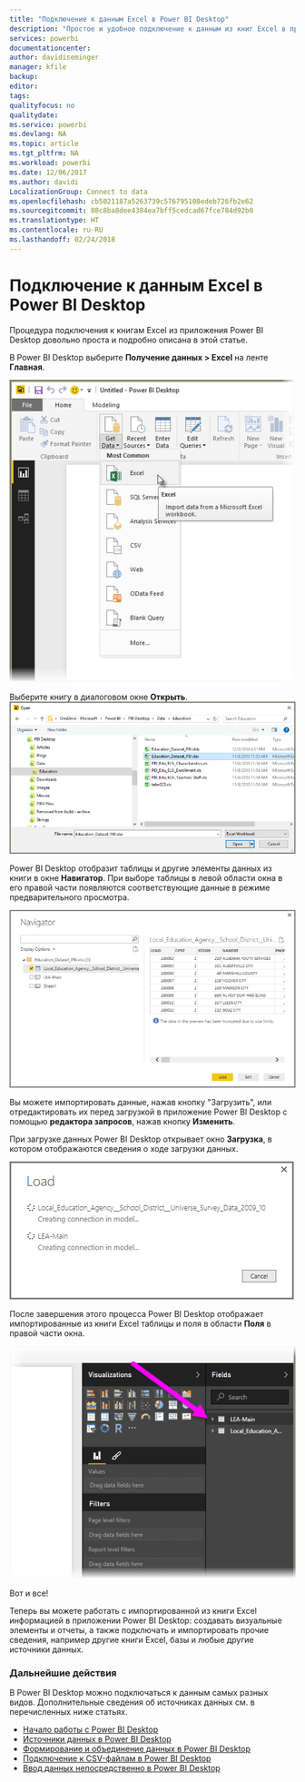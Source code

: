 ```yaml
---
title: "Подключение к данным Excel в Power BI Desktop"
description: "Простое и удобное подключение к данным из книг Excel в приложении Power BI Desktop"
services: powerbi
documentationcenter: 
author: davidiseminger
manager: kfile
backup: 
editor: 
tags: 
qualityfocus: no
qualitydate: 
ms.service: powerbi
ms.devlang: NA
ms.topic: article
ms.tgt_pltfrm: NA
ms.workload: powerbi
ms.date: 12/06/2017
ms.author: davidi
LocalizationGroup: Connect to data
ms.openlocfilehash: cb5021187a5263739c576795108edeb726fb2e62
ms.sourcegitcommit: 88c8ba8dee4384ea7bff5cedcad67fce784d92b0
ms.translationtype: HT
ms.contentlocale: ru-RU
ms.lasthandoff: 02/24/2018
---
```

# <a name="connect-to-excel-in-power-bi-desktop"></a>Подключение к данным Excel в Power BI Desktop
Процедура подключения к книгам Excel из приложения Power BI Desktop довольно проста и подробно описана в этой статье.

В Power BI Desktop выберите **Получение данных > Excel** на ленте **Главная**.

![](media/desktop-connect-excel/connect_to_excel_1.png)

Выберите книгу в диалоговом окне **Открыть**.
![](media/desktop-connect-excel/connect_to_excel_2.png)

Power BI Desktop отобразит таблицы и другие элементы данных из книги в окне **Навигатор**. При выборе таблицы в левой области окна в его правой части появляются соответствующие данные в режиме предварительного просмотра.

![](media/desktop-connect-excel/connect_to_excel_3.png)

Вы можете импортировать данные, нажав кнопку "Загрузить", или отредактировать их перед загрузкой в приложение Power BI Desktop с помощью **редактора запросов**, нажав кнопку **Изменить**.

При загрузке данных Power BI Desktop открывает окно **Загрузка**, в котором отображаются сведения о ходе загрузки данных.  

![](media/desktop-connect-excel/connect_to_excel_4.png)

После завершения этого процесса Power BI Desktop отображает импортированные из книги Excel таблицы и поля в области **Поля** в правой части окна.

![](media/desktop-connect-excel/connect_to_excel_5.png)

Вот и все!

Теперь вы можете работать с импортированной из книги Excel информацией в приложении Power BI Desktop: создавать визуальные элементы и отчеты, а также подключать и импортировать прочие сведения, например другие книги Excel, базы и любые другие источники данных.

### <a name="next-steps"></a>Дальнейшие действия
В Power BI Desktop можно подключаться к данным самых разных видов. Дополнительные сведения об источниках данных см. в перечисленных ниже статьях.

* [Начало работы с Power BI Desktop](desktop-getting-started.md)
* [Источники данных в Power BI Desktop](desktop-data-sources.md)
* [Формирование и объединение данных в Power BI Desktop](desktop-shape-and-combine-data.md)
* [Подключение к CSV-файлам в Power BI Desktop](desktop-connect-csv.md)   
* [Ввод данных непосредственно в Power BI Desktop](desktop-enter-data-directly-into-desktop.md)   

